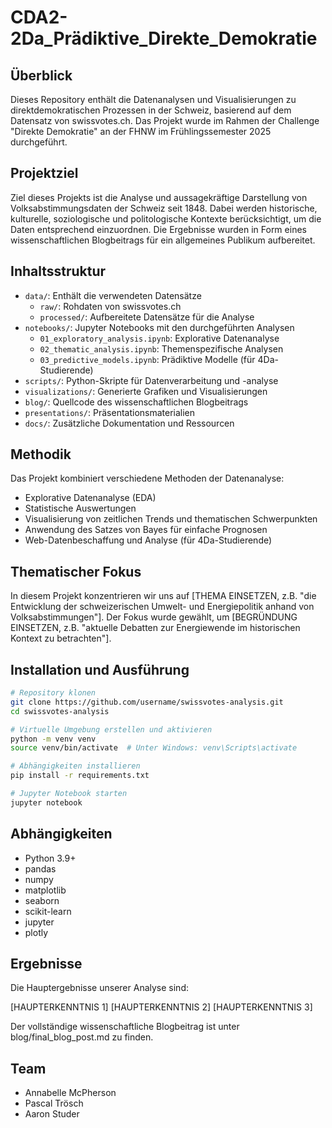 # CDA2-2Da_Prädiktive_Direkte_Demokratie

## Überblick

Dieses Repository enthält die Datenanalysen und Visualisierungen zu direktdemokratischen Prozessen in der Schweiz, basierend auf dem Datensatz von swissvotes.ch. Das Projekt wurde im Rahmen der Challenge "Direkte Demokratie" an der FHNW im Frühlingssemester 2025 durchgeführt.

## Projektziel

Ziel dieses Projekts ist die Analyse und aussagekräftige Darstellung von Volksabstimmungsdaten der Schweiz seit 1848. Dabei werden historische, kulturelle, soziologische und politologische Kontexte berücksichtigt, um die Daten entsprechend einzuordnen. Die Ergebnisse wurden in Form eines wissenschaftlichen Blogbeitrags für ein allgemeines Publikum aufbereitet.

## Inhaltsstruktur

- `data/`: Enthält die verwendeten Datensätze
    - `raw/`: Rohdaten von swissvotes.ch
    - `processed/`: Aufbereitete Datensätze für die Analyse
- `notebooks/`: Jupyter Notebooks mit den durchgeführten Analysen
    - `01_exploratory_analysis.ipynb`: Explorative Datenanalyse
    - `02_thematic_analysis.ipynb`: Themenspezifische Analysen
    - `03_predictive_models.ipynb`: Prädiktive Modelle (für 4Da-Studierende)
- `scripts/`: Python-Skripte für Datenverarbeitung und -analyse
- `visualizations/`: Generierte Grafiken und Visualisierungen
- `blog/`: Quellcode des wissenschaftlichen Blogbeitrags
- `presentations/`: Präsentationsmaterialien
- `docs/`: Zusätzliche Dokumentation und Ressourcen


## Methodik

Das Projekt kombiniert verschiedene Methoden der Datenanalyse:

- Explorative Datenanalyse (EDA)
- Statistische Auswertungen
- Visualisierung von zeitlichen Trends und thematischen Schwerpunkten
- Anwendung des Satzes von Bayes für einfache Prognosen
- Web-Datenbeschaffung und Analyse (für 4Da-Studierende)

## Thematischer Fokus

In diesem Projekt konzentrieren wir uns auf [THEMA EINSETZEN, z.B. "die Entwicklung der schweizerischen Umwelt- und Energiepolitik anhand von Volksabstimmungen"]. Der Fokus wurde gewählt, um [BEGRÜNDUNG EINSETZEN, z.B. "aktuelle Debatten zur Energiewende im historischen Kontext zu betrachten"].

## Installation und Ausführung


``` bash
# Repository klonen
git clone https://github.com/username/swissvotes-analysis.git
cd swissvotes-analysis

# Virtuelle Umgebung erstellen und aktivieren
python -m venv venv
source venv/bin/activate  # Unter Windows: venv\Scripts\activate

# Abhängigkeiten installieren
pip install -r requirements.txt

# Jupyter Notebook starten
jupyter notebook

```

## Abhängigkeiten

- Python 3.9+
- pandas
- numpy
- matplotlib
- seaborn
- scikit-learn
- jupyter
- plotly

## Ergebnisse
Die Hauptergebnisse unserer Analyse sind:

[HAUPTERKENNTNIS 1]
[HAUPTERKENNTNIS 2]
[HAUPTERKENNTNIS 3]

Der vollständige wissenschaftliche Blogbeitrag ist unter blog/final_blog_post.md zu finden.

## Team

- Annabelle McPherson
- Pascal Trösch
- Aaron Studer